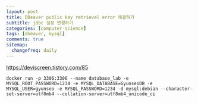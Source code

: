 ```yaml
---
layout: post
title: DBeaver public key retrieval error 해결하기
subtitle: jdbc 설정 변경하기
categories: [computer-science]
tags: [dbeaver, mysql]
comments: true
sitemap:
  changefreq: daily
---
```


<https://deviscreen.tistory.com/85>

```poweshell
docker run -p 3306:3306 --name database_lab -e MYSQL_ROOT_PASSWORD=1234 -e MYSQL_DATABASE=GyunseoDB -e MYSQL_USER=gyunseo -e MYSQL_PASSWORD=1234 -d mysql:debian --character-set-server=utf8mb4 --collation-server=utf8mb4_unicode_ci
```
